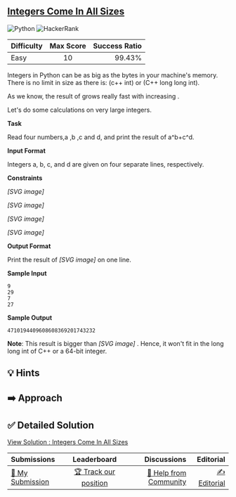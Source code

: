 ## [Integers Come In All Sizes](https://www.hackerrank.com/challenges/python-integers-come-in-all-sizes)

![Python](https://img.shields.io/badge/python-3670A0?style=for-the-badge&logo=python&logoColor=ffdd54) ![HackerRank](https://img.shields.io/badge/-Hackerrank-2EC866?style=for-the-badge&logo=HackerRank&logoColor=white)

| Difficulty | Max Score | Success Ratio |
| :--------- | :-------: | ------------: |
| Easy       |    10     |        99.43% |

Integers in Python can be as big as the bytes in your machine's memory. There is no limit in size as there is: (c++ int) or (C++ long long int).

As we know, the result of grows really fast with increasing .


Let's do some calculations on very large integers. 


**Task**   

Read four numbers,a ,b ,c  and d, and print the result of a^b+c^d. 


**Input Format**   

Integers a, b, c, and d are given on four separate lines, respectively.


**Constraints**   

 *[SVG image]*    

 *[SVG image]*    

 *[SVG image]*    

 *[SVG image]*  


**Output Format**   

Print the result of  *[SVG image]*  on one line. 


**Sample Input** 



```
9
29
7
27

```

**Sample Output** 



```
4710194409608608369201743232  

```

**Note**: This result is bigger than  *[SVG image]* . Hence, it won't fit in the long long int of C\+\+ or a 64\-bit integer. 


## 💡 Hints 

## ➡️ Approach 

## ✅ Detailed Solution
[View Solution : Integers Come In All Sizes](./integers_come_in_all_sizes.py)

| Submissions                                                                                            |                                                 Leaderboard                                                 |                                                                                            Discussions |                                                                                        Editorial |
| :----------------------------------------------------------------------------------------------------- | :---------------------------------------------------------------------------------------------------------: | -----------------------------------------------------------------------------------------------------: | -----------------------------------------------------------------------------------------------: |
| [📝 My Submission](https://www.hackerrank.com/challenges/python-integers-come-in-all-sizes/submissions) | [🏆 Track our position](https://www.hackerrank.com/challenges/python-integers-come-in-all-sizes/leaderboard) | [🤔 Help from Community](https://www.hackerrank.com/challenges/python-integers-come-in-all-sizes/forum) | [✍️ Editorial](https://www.hackerrank.com/challenges/python-integers-come-in-all-sizes/editorial) |

